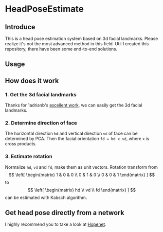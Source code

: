 <script type="text/javascript" async src="//cdn.bootcss.com/mathjax/2.7.0/MathJax.js?config=TeX-AMS-MML_HTMLorMML"></script>
<script type="text/javascript" async src="https://cdnjs.cloudflare.com/ajax/libs/mathjax/2.7.1/MathJax.js?config=TeX-MML-AM_CHTML"></script>
# HeadPoseEstimate
## Introduce
This is a head pose estimation system based on 3d facial landmarks. Please realize it's not the most advanced method in this field. Util I created this repository, there have been some end-to-end solutions.

## Usage
<!-- TODO -->

## How does it work
### 1. Get the 3d facial landmarks
Thanks for 1adrianb's [excellent work](https://github.com/1adrianb/face-alignment), we can easily get the 3d facial landmarks.
### 2. Determine direction of face
The horizontal direction `hd` and vertical direction `vd` of face can be determined by PCA. Then the facial orientation `fd = hd x vd`, where `x` is cross products. 
### 3. Estimate rotation
Normalize `hd`, `vd` and `fd`, make them as unit vectors. Rotation transform from  
$$
\left[
    \begin{matrix} 
    1 & 0 & 0 \\ 
    0 & 1 & 0 \\ 
    0 & 0 & 1 
    \end{matrix}
]
$$
to  
$$
\left[
    \begin{matrix} 
    hd \\ 
    vd \\ 
    fd 
    \end{matrix}
]
$$
can be estimated with Kabsch algorithm.
## Get head pose directly from a network 
I highly recommend you to take a look at [Hopenet](https://github.com/natanielruiz/deep-head-pose).

